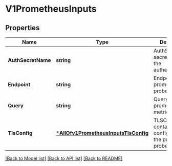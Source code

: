 # V1PrometheusInputs

## Properties
Name | Type | Description | Notes
------------ | ------------- | ------------- | -------------
**AuthSecretName** | **string** | AuthSecretName secret name for the authentication | [optional] [default to null]
**Endpoint** | **string** | Endpoint for the prometheus probe | [optional] [default to null]
**Query** | **string** | Query to get prometheus metrics | [optional] [default to null]
**TlsConfig** | [***AllOfv1PrometheusInputsTlsConfig**](AllOfv1PrometheusInputsTlsConfig.md) | TLSConfig contains the tls configuration for the prometheus probe | [optional] [default to null]

[[Back to Model list]](../README.md#documentation-for-models) [[Back to API list]](../README.md#documentation-for-api-endpoints) [[Back to README]](../README.md)

